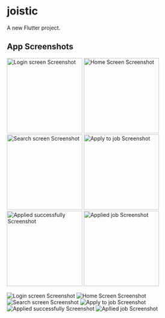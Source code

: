 # joistic

A new Flutter project.

## App Screenshots

<img src="assets/1.jpg" alt="Login screen Screenshot" width="200"/>
<img src="assets/2.jpg" alt="Home Screen Screenshot" width="200"/>
<img src="assets/3.jpg" alt="Search screen Screenshot" width="200"/>
<img src="assets/4.jpg" alt="Apply to job Screenshot" width="200"/>
<img src="assets/5.jpg" alt="Applied successfully Screenshot" width="200"/>
<img src="assets/6.jpg" alt="Applied job Screenshot" width="200"/>

![Login screen Screenshot](assets/1.jpg)
![Home Screen Screenshot](assets/3.jpg)
![Search screen Screenshot](assets/2.jpg)
![Apply to job Screenshot](assets/4.jpg)
![Applied successfully Screenshot](assets/5.jpg)
![Apllied job Screenshot](assets/6.jpg)
